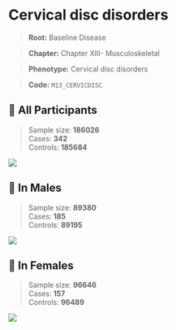# Cervical disc disorders

> **Root:** Baseline Disease  

> **Chapter:** Chapter XIII- Musculoskeletal  

> **Phenotype:** Cervical disc disorders  

> **Code:** `M13_CERVICDISC`

## 🧪 All Participants  
> Sample size: **186026**  
> Cases: **342**  
> Controls: **185684**
<img src="/Disease/Figures/ALL/Baseline/M13_CERVICDISC.png"/>
<CsvTable src="/Disease/Data/ALL/Baseline/LG_M13_CERVICDISC.csv" label="🔍 View full results" />

## 👨 In Males  
> Sample size: **89380**  
> Cases: **185**  
> Controls: **89195**
<img src="/Disease/Figures/Male/Baseline/M13_CERVICDISC.png"/>
<CsvTable src="/Disease/Data/Male/Baseline/LG_M13_CERVICDISC.csv" label="🔍 View full results" />

## 👩 In Females  
> Sample size: **96646**  
> Cases: **157**  
> Controls: **96489**
<img src="/Disease/Figures/Female/Baseline/M13_CERVICDISC.png"/>
<CsvTable src="/Disease/Data/Female/Baseline/LG_M13_CERVICDISC.csv" label="🔍 View full results" />
